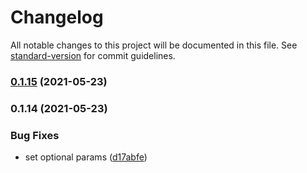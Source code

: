 # Changelog

All notable changes to this project will be documented in this file. See [standard-version](https://github.com/conventional-changelog/standard-version) for commit guidelines.

### [0.1.15](https://github.com/MaiconGilton/react-native-customisable-alert/compare/v0.1.14...v0.1.15) (2021-05-23)

### 0.1.14 (2021-05-23)


### Bug Fixes

* set optional params ([d17abfe](https://github.com/MaiconGilton/react-native-customisable-alert/commit/d17abfe1560089f556b7c878bb740733f5aa9864))
